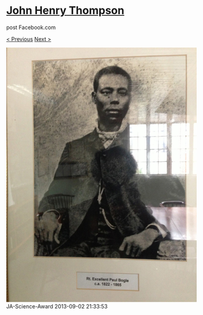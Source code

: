 # [John Henry Thompson](../README.md)
post Facebook.com

[< Previous](2013-09-02-30.md) [Next >](2013-09-02-32.md)

[![](../media/2013-09-02/JA-Science-Award-20.jpg)](../README.md)
JA-Science-Award
2013-09-02 21:33:53